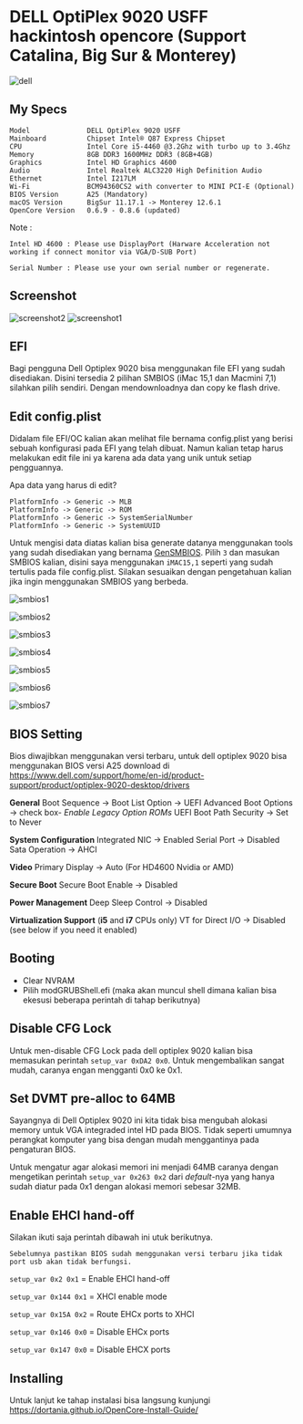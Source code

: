 # DELL OptiPlex 9020 USFF hackintosh opencore (Support Catalina, Big Sur & Monterey)

![dell](images/dell.jpeg)

## My Specs

```
Model              DELL OptiPlex 9020 USFF
Mainboard          Chipset Intel® Q87 Express Chipset
CPU                Intel Core i5-4460 @3.2Ghz with turbo up to 3.4Ghz
Memory             8GB DDR3 1600MHz DDR3 (8GB+4GB)
Graphics           Intel HD Graphics 4600
Audio              Intel Realtek ALC3220 High Definition Audio
Ethernet           Intel I217LM
Wi-Fi              BCM94360CS2 with converter to MINI PCI-E (Optional)
BIOS Version       A25 (Mandatory)
macOS Version      BigSur 11.17.1 -> Monterey 12.6.1
OpenCore Version   0.6.9 - 0.8.6 (updated)
```

Note :

```
Intel HD 4600 : Please use DisplayPort (Harware Acceleration not working if connect monitor via VGA/D-SUB Port)

Serial Number : Please use your own serial number or regenerate.
```

## Screenshot

![screenshot2](images/screenshot1.png)
![screenshot1](images/screenshot1.png)

## EFI

Bagi pengguna Dell Optiplex 9020 bisa menggunakan file EFI yang sudah disediakan. Disini tersedia 2 pilihan SMBIOS (iMac 15,1 dan Macmini 7,1) silahkan pilih sendiri. Dengan mendownloadnya dan copy ke flash drive.

## Edit config.plist

Didalam file EFI/OC kalian akan melihat file bernama config.plist yang berisi sebuah konfigurasi pada EFI yang telah dibuat. Namun kalian tetap harus melakukan edit file ini ya karena ada data yang unik untuk setiap pengguannya.

Apa data yang harus di edit?

```
PlatformInfo -> Generic -> MLB
PlatformInfo -> Generic -> ROM
PlatformInfo -> Generic -> SystemSerialNumber
PlatformInfo -> Generic -> SystemUUID
```

Untuk mengisi data diatas kalian bisa generate datanya menggunakan tools yang sudah disediakan yang bernama [GenSMBIOS](https://github.com/corpnewt/GenSMBIOS). Pilih `3` dan masukan SMBIOS kalian, disini saya menggunakan `iMAC15,1` seperti yang sudah tertulis pada file config.plist. Silakan sesuaikan dengan pengetahuan kalian jika ingin menggunakan SMBIOS yang berbeda.

![smbios1](images/smbios1.png)

![smbios2](images/smbios2.png)

![smbios3](images/smbios3.png)

![smbios4](images/smbios4.png)

![smbios5](images/smbios5.png)

![smbios6](images/smbios6.png)

![smbios7](images/smbios7.png)

## BIOS Setting

Bios diwajibkan menggunakan versi terbaru, untuk dell optiplex 9020 bisa menggunakan BIOS versi A25 download di https://www.dell.com/support/home/en-id/product-support/product/optiplex-9020-desktop/drivers

**General**
Boot Sequence -> Boot List Option -> UEFI
Advanced Boot Options -> check box- _Enable Legacy Option ROMs_
UEFI Boot Path Security -> Set to Never

**System Configuration**
Integrated NIC -> Enabled
Serial Port -> Disabled
Sata Operation -> AHCI

**Video**
Primary Display -> Auto (For HD4600 Nvidia or AMD)

**Secure Boot**
Secure Boot Enable -> Disabled

**Power Management**
Deep Sleep Control -> Disabled

**Virtualization Support** (**i5** and **i7** CPUs only)
VT for Direct I/O -> Disabled (see below if you need it enabled)

## Booting

- Clear NVRAM
- Pilih modGRUBShell.efi (maka akan muncul shell dimana kalian bisa ekesusi beberapa perintah di tahap berikutnya)

## Disable CFG Lock

Untuk men-disable CFG Lock pada dell optiplex 9020 kalian bisa memasukan perintah `setup_var 0xDA2 0x0`. Untuk mengembalikan sangat mudah, caranya engan mengganti 0x0 ke 0x1.

## Set DVMT pre-alloc to 64MB

Sayangnya di Dell Optiplex 9020 ini kita tidak bisa mengubah alokasi memory untuk VGA integraded intel HD pada BIOS. Tidak seperti umumnya perangkat komputer yang bisa dengan mudah menggantinya pada pengaturan BIOS.

Untuk mengatur agar alokasi memori ini menjadi 64MB caranya dengan mengetikan perintah `setup_var 0x263 0x2` dari _default_-nya yang hanya sudah diatur pada 0x1 dengan alokasi memori sebesar 32MB.

## Enable EHCI hand-off

Silakan ikuti saja perintah dibawah ini utuk berikutnya.

`Sebelumnya pastikan BIOS sudah menggunakan versi terbaru jika tidak port usb akan tidak berfungsi.`

`setup_var 0x2 0x1` = Enable EHCI hand-off

`setup_var 0x144 0x1` = XHCI enable mode

`setup_var 0x15A 0x2` = Route EHCx ports to XHCI

`setup_var 0x146 0x0` = Disable EHCx ports

`setup_var 0x147 0x0` = Disable EHCX ports

## Installing

Untuk lanjut ke tahap instalasi bisa langsung kunjungi https://dortania.github.io/OpenCore-Install-Guide/
